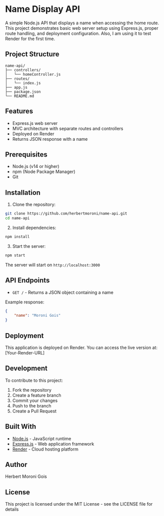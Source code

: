 # Name Display API

A simple Node.js API that displays a name when accessing the home route. This project demonstrates basic web server setup using Express.js, proper route handling, and deployment configuration. Also, I am using it to test Render for the first time.

## Project Structure

```
name-api/
├── controllers/
│   └── homeController.js
├── routes/
│   └── index.js
├── app.js
├── package.json
└── README.md
```

## Features

- Express.js web server
- MVC architecture with separate routes and controllers
- Deployed on Render
- Returns JSON response with a name

## Prerequisites

- Node.js (v14 or higher)
- npm (Node Package Manager)
- Git

## Installation

1. Clone the repository:
```bash
git clone https://github.com/herbertmoroni/name-api.git
cd name-api
```

2. Install dependencies:
```bash
npm install
```

3. Start the server:
```bash
npm start
```

The server will start on `http://localhost:3000`

## API Endpoints

- `GET /` - Returns a JSON object containing a name

Example response:
```json
{
    "name": "Moroni Gois"
}
```

## Deployment

This application is deployed on Render. You can access the live version at:
[Your-Render-URL]

## Development

To contribute to this project:

1. Fork the repository
2. Create a feature branch
3. Commit your changes
4. Push to the branch
5. Create a Pull Request

## Built With

- [Node.js](https://nodejs.org/) - JavaScript runtime
- [Express.js](https://expressjs.com/) - Web application framework
- [Render](https://render.com/) - Cloud hosting platform

## Author

Herbert Moroni Gois

## License

This project is licensed under the MIT License - see the LICENSE file for details
